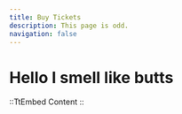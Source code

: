 ```yaml
---
title: Buy Tickets
description: This page is odd.
navigation: false
---
```


# Hello I smell like butts

::TtEmbed
Content
::